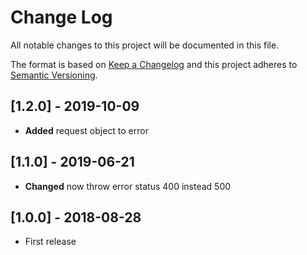 # Change Log
All notable changes to this project will be documented in this file.

The format is based on [Keep a Changelog](http://keepachangelog.com/)
and this project adheres to [Semantic Versioning](http://semver.org/).

## [1.2.0] - 2019-10-09
- **Added** request object to error

## [1.1.0] - 2019-06-21
- **Changed** now throw error status 400 instead 500

## [1.0.0] - 2018-08-28
- First release